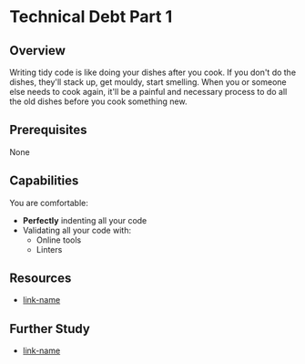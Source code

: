 # Technical Debt Part 1

## Overview
Writing tidy code is like doing your dishes after you cook. If you don't do the dishes, they'll stack up, get mouldy, start smelling. When you or someone else needs to cook again, it'll be a painful and necessary process to do all the old dishes before you cook something new.

## Prerequisites
None

## Capabilities
You are comfortable:

- **Perfectly** indenting all your code
- Validating all your code with:
  - Online tools
  - Linters

## Resources

- [link-name](link.com)

## Further Study

- [link-name](link.com)

